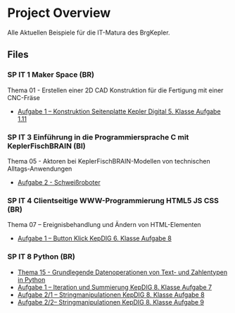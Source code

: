 # Project Overview

Alle Aktuellen Beispiele für die IT-Matura des BrgKepler.

## Files

### SP IT 1 Maker Space (BR) 

Thema 01 - Erstellen einer 2D CAD Konstruktion für die Fertigung mit einer CNC-Fräse 
- [Aufgabe 1 – Konstruktion Seitenplatte Kepler Digital 5. Klasse Aufgabe 1.11](./Maker%20Space/Thema%2001)


### SP IT 3 Einführung in die Programmiersprache C mit KeplerFischBRAIN (BI) 

Thema 05 - Aktoren bei KeplerFischBRAIN-Modellen von technischen Alltags-Anwendungen 
- [Aufgabe 2 - Schweißroboter](./KeplerFischBRAIN/Thema_05/Aufgabe_2) 


### SP IT 4 Clientseitige WWW-Programmierung HTML5 JS CSS (BR) 

Thema 07 – Ereignisbehandlung und Ändern von HTML-Elementen 
- [Aufgabe 1 – Button Klick KepDIG 6. Klasse Aufgabe 8](./HTML5%20JS%20CSS/Thema_07)


### SP IT 8 Python (BR)
- [Thema 15 - Grundlegende Datenoperationen von Text- und Zahlentypen in Python](./Python/Thema%2015)  
- [Aufgabe 1 – Iteration und Summierung KepDIG 8. Klasse Aufgabe 7](./Python/Thema%2015/Aufgabe_1.py)  
- [Aufgabe 2/1 – Stringmanipulationen KepDIG 8. Klasse Aufgabe 8](./Python/Thema%2015/Aufgabe_2_teil_1.py)  
- [Aufgabe 2/2– Stringmanipulationen KepDIG 8. Klasse Aufgabe 9](./Python/Thema%2015)  
